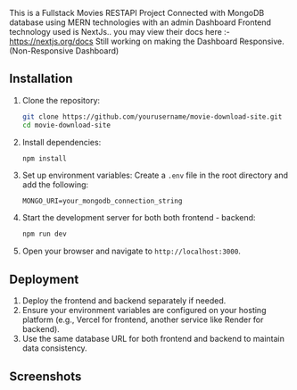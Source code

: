 This is a Fullstack Movies RESTAPI Project Connected with MongoDB database using MERN technologies with an admin Dashboard
Frontend technology used is NextJs.. you may view their docs here :- https://nextjs.org/docs
Still working on making the Dashboard Responsive. (Non-Responsive Dashboard)

## Installation

1. Clone the repository:
   ```bash
   git clone https://github.com/yourusername/movie-download-site.git
   cd movie-download-site
   ```

2. Install dependencies:
   ```bash
   npm install
   ```

3. Set up environment variables:
   Create a `.env` file in the root directory and add the following:
   ```env
   MONGO_URI=your_mongodb_connection_string

   ```

4. Start the development server for both   both frontend - backend:
   ```bash
   npm run dev
   ```

5. Open your browser and navigate to `http://localhost:3000`.

## Deployment

1. Deploy the frontend and backend separately if needed.
2. Ensure your environment variables are configured on your hosting platform (e.g., Vercel for frontend, another service like Render for backend).
3. Use the same database URL for both frontend and backend to maintain data consistency.

## Screenshots


